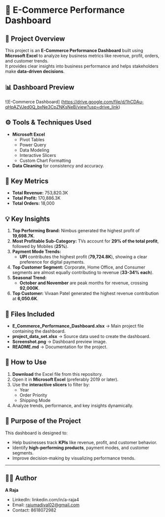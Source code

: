 # 🛒 E-Commerce Performance Dashboard

## 📌 Project Overview
This project is an **E-Commerce Performance Dashboard** built using **Microsoft Excel** to analyze key business metrics like revenue, profit, orders, and customer trends.  
It provides clear insights into business performance and helps stakeholders make **data-driven decisions**.

## 📊 Dashboard Preview
![E-Commerce Dashboard] (https://drive.google.com/file/d/1hCDAu-qHpAZVJed0Q_bxNe3CpZNKsNeB/view?usp=drive_link)

## ⚙️ Tools & Techniques Used
- **Microsoft Excel**
  - Pivot Tables
  - Power Query
  - Data Modeling
  - Interactive Slicers
  - Custom Chart Formatting
- **Data Cleaning** for consistency and accuracy.

## 🔑 Key Metrics
- **Total Revenue:** 753,820.3K  
- **Total Profit:** 170,886.3K  
- **Total Orders:** 18,000  

## 💡 Key Insights
1. **Top Performing Brand:** Nimbus generated the highest profit of **19,698.7K**.  
2. **Most Profitable Sub-Category:** TVs account for **29% of the total profit**, followed by Mobiles (**25%**).  
3. **Payment Mode Trends:**
   - **UPI** contributes the highest profit (**79,724.8K**), showing a clear preference for digital payments.
4. **Top Customer Segment:** Corporate, Home Office, and Consumer segments are almost equally contributing to revenue (**33-34% each**).
5. **Seasonal Trend:**
   - **October and November** are peak months for revenue, crossing **92,000K**.
6. **Top Customer:** Vivaan Patel generated the highest revenue contribution at **6,050.6K**.

## 📂 Files Included
- **E_Commerce_Performance_Dashboard.xlsx** → Main project file containing the dashboard.
- **project_data_set.xlsx** → Source data used to create the dashboard.
- **Screenshot.png** → Dashboard preview image.
- **README.md** → Documentation for the project.

## 📝 How to Use
1. **Download** the Excel file from this repository.
2. Open it in **Microsoft Excel** (preferably 2019 or later).
3. Use the **interactive slicers** to filter by:
   - Year
   - Order Priority
   - Shipping Mode
4. Analyze trends, performance, and key insights dynamically.

## 🎯 Purpose of the Project
This dashboard is designed to:
- Help businesses track **KPIs** like revenue, profit, and customer behavior.
- Identify **high-performing products**, payment modes, and customer segments.
- Improve decision-making by visualizing performance trends.

---

## 👨‍💻 Author
**A Raja**  
- LinkedIn: linkedin.com/in/a-raja4
- Email: rajumadival02@gmail.com
- Contact: 8618072982
